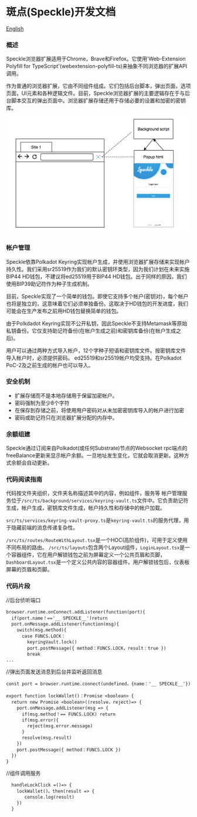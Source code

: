 # 斑点(Speckle)开发文档

[English](index.md)

### 概述

Speckle浏览器扩展适用于Chrome，Brave和Firefox。它使用'Web-Extension Polyfill for TypeScript'(webextension-polyfill-ts)来抽象不同浏览器的扩展API调用。

作为普通的浏览器扩展，它由不同组件组成。它们包括后台脚本，弹出页面，选项页面，UI元素和各种逻辑文件。目前，Speckle浏览器扩展的主要逻辑存在于与后台脚本交互的弹出页面中。浏览器扩展存储还用于存储必要的设置和加密的密钥库。

<p align ='center'> <img src ='Dataflow.jpg'> </p>

### 帐户管理

Speckle依靠Polkadot Keyring实现帐户生成，并使用浏览器扩展存储来实现帐户持久性。我们采用sr25519作为我们的默认密钥环类型，因为我们计划在未来实施BIP44 HD钱包，不建议将ed25519用于BIP44 HD钱包。出于同样的原因，我们使用BIP39助记符作为种子生成机制。

目前，Speckle实现了一个简单的钱包。即使它支持多个帐户(密钥对)，每个帐户也将是独立的，这意味着它们必须单独备份。这取决于HD钱包的开发进度，我们可能会在生产发布之前用HD钱包替换简单的钱包。

由于Polkdadot Keyring实现不公开私钥，因此Speckle不支持Metamask等原始私钥备份。它仅支持助记符备份(在帐户生成之前)和密钥库备份(在帐户生成之后)。

用户可以通过两种方式导入帐户，12个字种子短语和密钥库文件。按密钥库文件导入帐户时，必须提供密码。 ed25519和sr25519帐户均受支持。在Polkadot PoC-2及之前生成的帐户也可以导入。

### 安全机制

* 扩展存储而不是本地存储用于保留加密帐户。
* 密码强制为至少8个字符
* 在保存到存储之前，将使用用户密码对从未加密密钥库导入的帐户进行加密
* 密码或助记符只在浏览器扩展分配的内存中。

### 余额组建

Speckle通过订阅来自Polkadot(或任何Substrate)节点的Websocket rpc端点的freeBalance更新来显示帐户余额。一旦地址发生变化，它就会取消更新。这种方式余额会自动更新。

### 代码阅读指南

代码按文件夹组织，文件夹名称描述其中的内容，例如组件，服务等
帐户管理服务位于`/src/ts/background/services/keyring-vault.ts`文件中。它负责助记符生成，帐户生成，密钥库文件生成，帐户持久性和存储中的帐户加载。

`src/ts/services/keyring-vault-proxy.ts`是`keyring-vault.ts`的服务代理，用于隐藏前端的消息传递复杂性。

`/src/ts/routes/RouteWithLayout.tsx`是一个HOC(高阶组件)，可用于定义使用不同布局的路由。 `/src/ts/layouts`包含两个Layout组件，`LoginLayout.tsx`是一个容器组件，它在用户解锁钱包之前为屏幕定义一个公共页眉和页脚，`DashboardLayout.tsx`是一个定义公共内容的容器组件。用户解锁钱包后，仪表板屏幕的页眉和页脚。

### 代码片段

//后台侦听端口
```
browser.runtime.onConnect.addListener(function(port){
  if(port.name！=='__ SPECKLE__')return
  port.onMessage.addListener(function(msg){
    switch(msg.method){
      case FUNCS.LOCK：
        keyringVault.lock()
        port.postMessage({ method：FUNCS.LOCK，result：true })
        break
...
```

//弹出页面发送消息到后台并监听返回消息
```
const port = browser.runtime.connect(undefined，{name：'__ SPECKLE__'})

export function lockWallet()：Promise <boolean> {
  return new Promise <boolean>((resolve，reject)=> {
    port.onMessage.addListener(msg => {
      if(msg.method！== FUNCS.LOCK) return
      if(msg.error){
        reject(msg.error.message)
      }
      resolve(msg.result)
    })
    port.postMessage({ method：FUNCS.LOCK })
  })
}
```

//组件调用服务
```
  handleLockClick =()=> {
    lockWallet()。then(result => {
       console.log(result)
    })
  }
```
